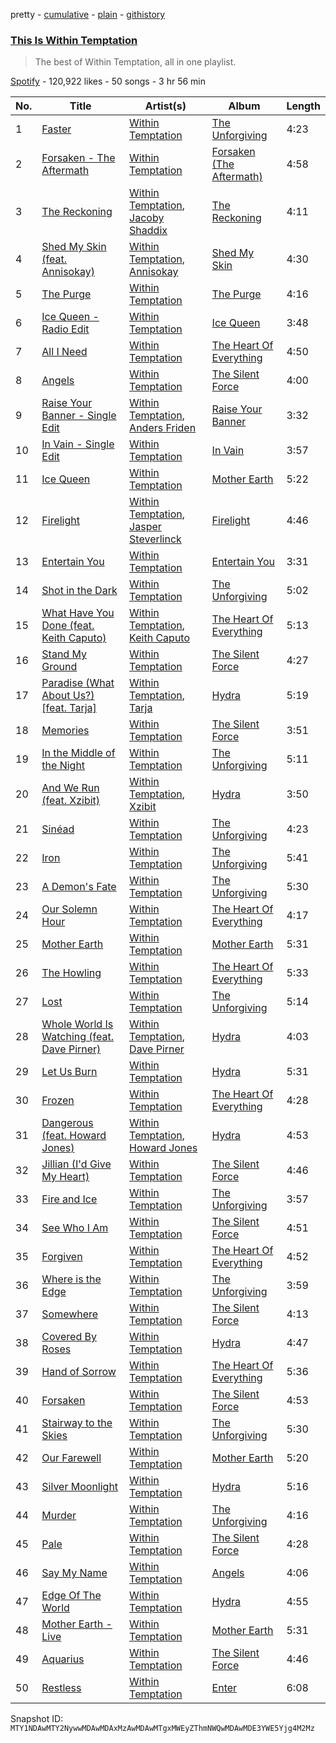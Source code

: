 pretty - [cumulative](/playlists/cumulative/37i9dQZF1DX50YO169g6dw.md) - [plain](/playlists/plain/37i9dQZF1DX50YO169g6dw) - [githistory](https://github.githistory.xyz/mackorone/spotify-playlist-archive/blob/main/playlists/plain/37i9dQZF1DX50YO169g6dw)

### [This Is Within Temptation](https://open.spotify.com/playlist/37i9dQZF1DX50YO169g6dw)

> The best of Within Temptation, all in one playlist.

[Spotify](https://open.spotify.com/user/spotify) - 120,922 likes - 50 songs - 3 hr 56 min

| No. | Title | Artist(s) | Album | Length |
|---|---|---|---|---|
| 1 | [Faster](https://open.spotify.com/track/4XBtYPGMAYJkuJu2w4pmYl) | [Within Temptation](https://open.spotify.com/artist/3hE8S8ohRErocpkY7uJW4a) | [The Unforgiving](https://open.spotify.com/album/1EvpTfBqlDzPwDYzWTgTw3) | 4:23 |
| 2 | [Forsaken \- The Aftermath](https://open.spotify.com/track/6dzyEj20geKV3Khh0nFqbR) | [Within Temptation](https://open.spotify.com/artist/3hE8S8ohRErocpkY7uJW4a) | [Forsaken \(The Aftermath\)](https://open.spotify.com/album/19sM9PTWBKHos2jARNfe06) | 4:58 |
| 3 | [The Reckoning](https://open.spotify.com/track/4GSjFSK1SM78wPTVbsSB0S) | [Within Temptation](https://open.spotify.com/artist/3hE8S8ohRErocpkY7uJW4a), [Jacoby Shaddix](https://open.spotify.com/artist/3a0Ol9AaugGXjf1ZQcAs1U) | [The Reckoning](https://open.spotify.com/album/2UAqWPHRSXHBHkCxsL3oMj) | 4:11 |
| 4 | [Shed My Skin \(feat\. Annisokay\)](https://open.spotify.com/track/0lx2eqqsCRaTHlUU0PPZ5O) | [Within Temptation](https://open.spotify.com/artist/3hE8S8ohRErocpkY7uJW4a), [Annisokay](https://open.spotify.com/artist/7lAi1Cv19DsukgGjbZQxFg) | [Shed My Skin](https://open.spotify.com/album/5wQ5wKjbpHrjAITDl3LIVA) | 4:30 |
| 5 | [The Purge](https://open.spotify.com/track/6pR3NxgHtficTizsYVRRmX) | [Within Temptation](https://open.spotify.com/artist/3hE8S8ohRErocpkY7uJW4a) | [The Purge](https://open.spotify.com/album/3niQnbWWHiZqnqOHdM9N0U) | 4:16 |
| 6 | [Ice Queen \- Radio Edit](https://open.spotify.com/track/5oT4to1dCek4Sq9dl4cASv) | [Within Temptation](https://open.spotify.com/artist/3hE8S8ohRErocpkY7uJW4a) | [Ice Queen](https://open.spotify.com/album/5pot223TLoYd8liAUQN2PE) | 3:48 |
| 7 | [All I Need](https://open.spotify.com/track/02oW7CYWjfiCs1rZs7GNes) | [Within Temptation](https://open.spotify.com/artist/3hE8S8ohRErocpkY7uJW4a) | [The Heart Of Everything](https://open.spotify.com/album/4jE1uyxDWwHuSGQmbsusLM) | 4:50 |
| 8 | [Angels](https://open.spotify.com/track/4QWLhGVitrCCysR3ugX9Xw) | [Within Temptation](https://open.spotify.com/artist/3hE8S8ohRErocpkY7uJW4a) | [The Silent Force](https://open.spotify.com/album/1sxSd1h4vEICnl5Q3scnGI) | 4:00 |
| 9 | [Raise Your Banner \- Single Edit](https://open.spotify.com/track/2cprj4IIX0QXOlk6DrrWxS) | [Within Temptation](https://open.spotify.com/artist/3hE8S8ohRErocpkY7uJW4a), [Anders Friden](https://open.spotify.com/artist/0Klbvzc9XSbVqjUAccOcsf) | [Raise Your Banner](https://open.spotify.com/album/0uXRp8z4b9sShcbr6hNShv) | 3:32 |
| 10 | [In Vain \- Single Edit](https://open.spotify.com/track/5R1XvpGzmtj4cKmDwiDmVi) | [Within Temptation](https://open.spotify.com/artist/3hE8S8ohRErocpkY7uJW4a) | [In Vain](https://open.spotify.com/album/5rZtYuq7Rr6PvwI94p8FVR) | 3:57 |
| 11 | [Ice Queen](https://open.spotify.com/track/140cSu65JC8smYw53nPP0q) | [Within Temptation](https://open.spotify.com/artist/3hE8S8ohRErocpkY7uJW4a) | [Mother Earth](https://open.spotify.com/album/1Ly5R8riIWwOfcugMwC7t3) | 5:22 |
| 12 | [Firelight](https://open.spotify.com/track/6SBsz6LQiheyXODFQQhF4k) | [Within Temptation](https://open.spotify.com/artist/3hE8S8ohRErocpkY7uJW4a), [Jasper Steverlinck](https://open.spotify.com/artist/5M9Q9H6jHj5txCVX5KSM8V) | [Firelight](https://open.spotify.com/album/1SJtMZbCczNb0ojU8YjiSr) | 4:46 |
| 13 | [Entertain You](https://open.spotify.com/track/70HVKogWbgiA4XaXa2GowH) | [Within Temptation](https://open.spotify.com/artist/3hE8S8ohRErocpkY7uJW4a) | [Entertain You](https://open.spotify.com/album/5fE1zz1xFy9wRLmruEo9A3) | 3:31 |
| 14 | [Shot in the Dark](https://open.spotify.com/track/5JpbpsjhJeNwixBzbobklV) | [Within Temptation](https://open.spotify.com/artist/3hE8S8ohRErocpkY7uJW4a) | [The Unforgiving](https://open.spotify.com/album/1EvpTfBqlDzPwDYzWTgTw3) | 5:02 |
| 15 | [What Have You Done \(feat\. Keith Caputo\)](https://open.spotify.com/track/2OHeJR6Cfvm42512gonFRh) | [Within Temptation](https://open.spotify.com/artist/3hE8S8ohRErocpkY7uJW4a), [Keith Caputo](https://open.spotify.com/artist/0o3RyxUXp69fLCpMxuOLsz) | [The Heart Of Everything](https://open.spotify.com/album/4jE1uyxDWwHuSGQmbsusLM) | 5:13 |
| 16 | [Stand My Ground](https://open.spotify.com/track/7Chqf4yGnQlLWAWic9b0ET) | [Within Temptation](https://open.spotify.com/artist/3hE8S8ohRErocpkY7uJW4a) | [The Silent Force](https://open.spotify.com/album/1sxSd1h4vEICnl5Q3scnGI) | 4:27 |
| 17 | [Paradise \(What About Us?\) \[feat\. Tarja\]](https://open.spotify.com/track/3ZieIEWbz8C68OqkoHzdOj) | [Within Temptation](https://open.spotify.com/artist/3hE8S8ohRErocpkY7uJW4a), [Tarja](https://open.spotify.com/artist/5IRFMGI8aEtZdN07OYrBZc) | [Hydra](https://open.spotify.com/album/3bSKHI0yn1LzvlsoEel2vg) | 5:19 |
| 18 | [Memories](https://open.spotify.com/track/5qOA9jbfWAtxOJ8zY1ReYf) | [Within Temptation](https://open.spotify.com/artist/3hE8S8ohRErocpkY7uJW4a) | [The Silent Force](https://open.spotify.com/album/1sxSd1h4vEICnl5Q3scnGI) | 3:51 |
| 19 | [In the Middle of the Night](https://open.spotify.com/track/35zwdnMhebt8gLF4WaCUMz) | [Within Temptation](https://open.spotify.com/artist/3hE8S8ohRErocpkY7uJW4a) | [The Unforgiving](https://open.spotify.com/album/1EvpTfBqlDzPwDYzWTgTw3) | 5:11 |
| 20 | [And We Run \(feat\. Xzibit\)](https://open.spotify.com/track/5zNS8n38dk5xTjdLG3NF6p) | [Within Temptation](https://open.spotify.com/artist/3hE8S8ohRErocpkY7uJW4a), [Xzibit](https://open.spotify.com/artist/4tujQJicOnuZRLiBFdp3Ou) | [Hydra](https://open.spotify.com/album/3bSKHI0yn1LzvlsoEel2vg) | 3:50 |
| 21 | [Sinéad](https://open.spotify.com/track/6sI8ojHlABbk9nvEtPYK5v) | [Within Temptation](https://open.spotify.com/artist/3hE8S8ohRErocpkY7uJW4a) | [The Unforgiving](https://open.spotify.com/album/1EvpTfBqlDzPwDYzWTgTw3) | 4:23 |
| 22 | [Iron](https://open.spotify.com/track/3iSgRJUrMKHLglnrQrQ6kO) | [Within Temptation](https://open.spotify.com/artist/3hE8S8ohRErocpkY7uJW4a) | [The Unforgiving](https://open.spotify.com/album/1EvpTfBqlDzPwDYzWTgTw3) | 5:41 |
| 23 | [A Demon's Fate](https://open.spotify.com/track/6UsQsPIPP7gjdtlISXx3F2) | [Within Temptation](https://open.spotify.com/artist/3hE8S8ohRErocpkY7uJW4a) | [The Unforgiving](https://open.spotify.com/album/1EvpTfBqlDzPwDYzWTgTw3) | 5:30 |
| 24 | [Our Solemn Hour](https://open.spotify.com/track/6KaLRddxDnr9hufQCW3Kzx) | [Within Temptation](https://open.spotify.com/artist/3hE8S8ohRErocpkY7uJW4a) | [The Heart Of Everything](https://open.spotify.com/album/4jE1uyxDWwHuSGQmbsusLM) | 4:17 |
| 25 | [Mother Earth](https://open.spotify.com/track/0vZzCD8Gy1w6ph5PzLctVo) | [Within Temptation](https://open.spotify.com/artist/3hE8S8ohRErocpkY7uJW4a) | [Mother Earth](https://open.spotify.com/album/1Ly5R8riIWwOfcugMwC7t3) | 5:31 |
| 26 | [The Howling](https://open.spotify.com/track/4EJLjbM1gGjy8UlhtMY44C) | [Within Temptation](https://open.spotify.com/artist/3hE8S8ohRErocpkY7uJW4a) | [The Heart Of Everything](https://open.spotify.com/album/4jE1uyxDWwHuSGQmbsusLM) | 5:33 |
| 27 | [Lost](https://open.spotify.com/track/04woDjzehrcKXJSsnYqUdo) | [Within Temptation](https://open.spotify.com/artist/3hE8S8ohRErocpkY7uJW4a) | [The Unforgiving](https://open.spotify.com/album/1EvpTfBqlDzPwDYzWTgTw3) | 5:14 |
| 28 | [Whole World Is Watching \(feat\. Dave Pirner\)](https://open.spotify.com/track/79SEgAIM8UquEZvH6ZFG7e) | [Within Temptation](https://open.spotify.com/artist/3hE8S8ohRErocpkY7uJW4a), [Dave Pirner](https://open.spotify.com/artist/0DGexM9UeEMijhLRbKetCN) | [Hydra](https://open.spotify.com/album/3bSKHI0yn1LzvlsoEel2vg) | 4:03 |
| 29 | [Let Us Burn](https://open.spotify.com/track/3QpV87qyhz2BQXoZivojAy) | [Within Temptation](https://open.spotify.com/artist/3hE8S8ohRErocpkY7uJW4a) | [Hydra](https://open.spotify.com/album/3bSKHI0yn1LzvlsoEel2vg) | 5:31 |
| 30 | [Frozen](https://open.spotify.com/track/1uo6IzolNNLFNpyQGDZwJ5) | [Within Temptation](https://open.spotify.com/artist/3hE8S8ohRErocpkY7uJW4a) | [The Heart Of Everything](https://open.spotify.com/album/4jE1uyxDWwHuSGQmbsusLM) | 4:28 |
| 31 | [Dangerous \(feat\. Howard Jones\)](https://open.spotify.com/track/0wI0JbIyF0ySxyVd1STxYy) | [Within Temptation](https://open.spotify.com/artist/3hE8S8ohRErocpkY7uJW4a), [Howard Jones](https://open.spotify.com/artist/0arnk73bHPWcEA3YWkBD7M) | [Hydra](https://open.spotify.com/album/3bSKHI0yn1LzvlsoEel2vg) | 4:53 |
| 32 | [Jillian \(I'd Give My Heart\)](https://open.spotify.com/track/1wDDWn5UjpjbT9onEAbL4n) | [Within Temptation](https://open.spotify.com/artist/3hE8S8ohRErocpkY7uJW4a) | [The Silent Force](https://open.spotify.com/album/1sxSd1h4vEICnl5Q3scnGI) | 4:46 |
| 33 | [Fire and Ice](https://open.spotify.com/track/6fVNrImd5bzHgJMxxLqCee) | [Within Temptation](https://open.spotify.com/artist/3hE8S8ohRErocpkY7uJW4a) | [The Unforgiving](https://open.spotify.com/album/1EvpTfBqlDzPwDYzWTgTw3) | 3:57 |
| 34 | [See Who I Am](https://open.spotify.com/track/5KRuT1HU5BtXELm6zXKhfQ) | [Within Temptation](https://open.spotify.com/artist/3hE8S8ohRErocpkY7uJW4a) | [The Silent Force](https://open.spotify.com/album/1sxSd1h4vEICnl5Q3scnGI) | 4:51 |
| 35 | [Forgiven](https://open.spotify.com/track/1uy9eKbA9e0Dg7bsjqGOZr) | [Within Temptation](https://open.spotify.com/artist/3hE8S8ohRErocpkY7uJW4a) | [The Heart Of Everything](https://open.spotify.com/album/4jE1uyxDWwHuSGQmbsusLM) | 4:52 |
| 36 | [Where is the Edge](https://open.spotify.com/track/2UqvNtxruIlQbUWz4bhT89) | [Within Temptation](https://open.spotify.com/artist/3hE8S8ohRErocpkY7uJW4a) | [The Unforgiving](https://open.spotify.com/album/1EvpTfBqlDzPwDYzWTgTw3) | 3:59 |
| 37 | [Somewhere](https://open.spotify.com/track/0h46IYZnCzjROtiegnYC0Z) | [Within Temptation](https://open.spotify.com/artist/3hE8S8ohRErocpkY7uJW4a) | [The Silent Force](https://open.spotify.com/album/1sxSd1h4vEICnl5Q3scnGI) | 4:13 |
| 38 | [Covered By Roses](https://open.spotify.com/track/3o9tbbeSm0C4djutwC7uiZ) | [Within Temptation](https://open.spotify.com/artist/3hE8S8ohRErocpkY7uJW4a) | [Hydra](https://open.spotify.com/album/3bSKHI0yn1LzvlsoEel2vg) | 4:47 |
| 39 | [Hand of Sorrow](https://open.spotify.com/track/41j3TmJuJuSlHsqoX6L3dr) | [Within Temptation](https://open.spotify.com/artist/3hE8S8ohRErocpkY7uJW4a) | [The Heart Of Everything](https://open.spotify.com/album/4jE1uyxDWwHuSGQmbsusLM) | 5:36 |
| 40 | [Forsaken](https://open.spotify.com/track/2SblpmjyQLiiJ1iXkMDFxy) | [Within Temptation](https://open.spotify.com/artist/3hE8S8ohRErocpkY7uJW4a) | [The Silent Force](https://open.spotify.com/album/1sxSd1h4vEICnl5Q3scnGI) | 4:53 |
| 41 | [Stairway to the Skies](https://open.spotify.com/track/6Q3kathPO8kg7vA1BS5d9y) | [Within Temptation](https://open.spotify.com/artist/3hE8S8ohRErocpkY7uJW4a) | [The Unforgiving](https://open.spotify.com/album/1EvpTfBqlDzPwDYzWTgTw3) | 5:30 |
| 42 | [Our Farewell](https://open.spotify.com/track/7064U7N7XT8CeNRurTpADK) | [Within Temptation](https://open.spotify.com/artist/3hE8S8ohRErocpkY7uJW4a) | [Mother Earth](https://open.spotify.com/album/1Ly5R8riIWwOfcugMwC7t3) | 5:20 |
| 43 | [Silver Moonlight](https://open.spotify.com/track/0ZcXhHlAE6onmjqZ6Cvs6P) | [Within Temptation](https://open.spotify.com/artist/3hE8S8ohRErocpkY7uJW4a) | [Hydra](https://open.spotify.com/album/3bSKHI0yn1LzvlsoEel2vg) | 5:16 |
| 44 | [Murder](https://open.spotify.com/track/2oU3bhQYCuPAzibTp5OiFU) | [Within Temptation](https://open.spotify.com/artist/3hE8S8ohRErocpkY7uJW4a) | [The Unforgiving](https://open.spotify.com/album/1EvpTfBqlDzPwDYzWTgTw3) | 4:16 |
| 45 | [Pale](https://open.spotify.com/track/1s2WhoEu2w7ZKXLhjfIQZE) | [Within Temptation](https://open.spotify.com/artist/3hE8S8ohRErocpkY7uJW4a) | [The Silent Force](https://open.spotify.com/album/1sxSd1h4vEICnl5Q3scnGI) | 4:28 |
| 46 | [Say My Name](https://open.spotify.com/track/6va0jBtVHm7x3Ez3DdDLcx) | [Within Temptation](https://open.spotify.com/artist/3hE8S8ohRErocpkY7uJW4a) | [Angels](https://open.spotify.com/album/5VJ8S6kIKlE2XTPbztvemZ) | 4:06 |
| 47 | [Edge Of The World](https://open.spotify.com/track/5QKliWHwm99G2d8xTPehNZ) | [Within Temptation](https://open.spotify.com/artist/3hE8S8ohRErocpkY7uJW4a) | [Hydra](https://open.spotify.com/album/3bSKHI0yn1LzvlsoEel2vg) | 4:55 |
| 48 | [Mother Earth \- Live](https://open.spotify.com/track/411gwJbENajh5pgaWwAU1d) | [Within Temptation](https://open.spotify.com/artist/3hE8S8ohRErocpkY7uJW4a) | [Mother Earth](https://open.spotify.com/album/5LVMIaKoXZyRGWVafOghHm) | 5:31 |
| 49 | [Aquarius](https://open.spotify.com/track/0cnwPYPg1o7t5tJRC1kQgh) | [Within Temptation](https://open.spotify.com/artist/3hE8S8ohRErocpkY7uJW4a) | [The Silent Force](https://open.spotify.com/album/1sxSd1h4vEICnl5Q3scnGI) | 4:46 |
| 50 | [Restless](https://open.spotify.com/track/3BwU2MOfODibVdFDjOW63r) | [Within Temptation](https://open.spotify.com/artist/3hE8S8ohRErocpkY7uJW4a) | [Enter](https://open.spotify.com/album/6epfHWA72uYzQbTLZ5Lot3) | 6:08 |

Snapshot ID: `MTY1NDAwMTY2NywwMDAwMDAxMzAwMDAwMTgxMWEyZThmNWQwMDAwMDE3YWE5Yjg4M2Mz`
